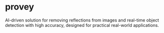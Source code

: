 # provey
AI-driven solution for removing reflections from images and real-time object detection with high accuracy, designed for practical real-world applications.
